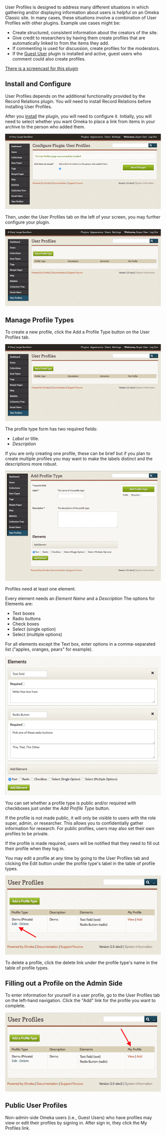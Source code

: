 User Profiles is designed to address many different situations in which gathering and/or displaying information about users is helpful on an Omeka Classic site. In many cases, these situations involve a combination of User Profiles with other plugins. Example use cases might be:

-   Create structured, consistent information about the creators of the site.
-   Give credit to researchers by having them create profiles that are automatically linked to from the items they add.
-   If commenting is used for discussion, create profiles for the moderators.
-   If the [Guest User](/GuestUser) plugin is installed and active, guest users who comment could also create profiles.

[There is a screencast for this plugin](https://vimeo.com/165052886)

Install and Configure
-------------------------------------------------------------

User Profiles depends on the additional functionality provided by the Record Relations plugin. You will need to install Record Relations before installing User Profiles.

After you [install](../Admin/Adding_and_Managing_Plugins.md) the plugin, you will need to configure it. Initially, you will need to select whether you want Omeka to place a link from items in your archive to the person who added them. 

![Configuration option for User Profiles, immediately after activating plugin](../doc_files/plugin_images/UserProfileConfig1.png)

Then, under the User Profiles tab on the left of your screen, you may further configure your plugin.

![User profiles tab with not profiles yet created](../doc_files/plugin_images/userprofiles_browsenone.png)

Manage Profile Types
----------------------
To create a new profile, click the Add a Profile Type button on the User Profiles tab.

![Red arrow points to the add new button](../doc_files/plugin_images/userprofiles_browsenone.png)

The profile type form has two required fields:

- *Label* or title.
- *Description*

If you are only creating one profile, these can be brief but if you plan to create multiple profiles you may want to make the labels distinct and the descriptions more robust. 

![Add new profile page, completely blank](../doc_files/plugin_images/userprofiles_newtype.png)

Profiles need at least one element. 

Every element needs an *Element Name* and a *Description* The options for Elements are:

- Text boxes
- Radio buttons
- Check boxes
- Select (single option)
- Select (multiple options)

For all elements except the Text box, enter options in a comma-separated list ("apples, oranges, pears" for example).

![Sample elements](../doc_files/plugin_images/userprofiles_elements.png)

You can set whether a profile type is public and/or required with checkboxes just under the *Add Profile Type* button. 

If the profile is not made public, it will only be visible to users with the role super, admin, or researcher. This allows you to confidentially gather information for research. For public profiles, users may also set their own profiles to be private.

If the profile is made required, users will be notified that they need to fill out their profile when they log in.

You may edit a profile at any time by going to the User Profiles tab and clicking the Edit button under the profile type's label in the table of profile types.

![red arrow points to the edit button](../doc_files/plugin_images/userprofiles_edit.png)

To delete a profile, click the delete link under the profile type's name in the table of profile types. 

Filling out a Profile on the Admin Side
-----------------------
To enter information for yourself in a user profile, go to the User Profiles tab on the left-hand navigation. Click the "Add" link for the profile you want to complete. 

![Red arrow points to the Add link](../doc_files/plugin_images/userprofiles_complete.png)

Public User Profiles
-------------------------------------------------------------
Non-admin-side Omeka users (i.e., Guest Users) who have profiles may view or edit their profiles by signing in. After sign in, they click the My Profiles link.
